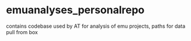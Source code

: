# emuanalyses_personalrepo
contains codebase used by AT for analysis of emu projects, paths for data pull from box
